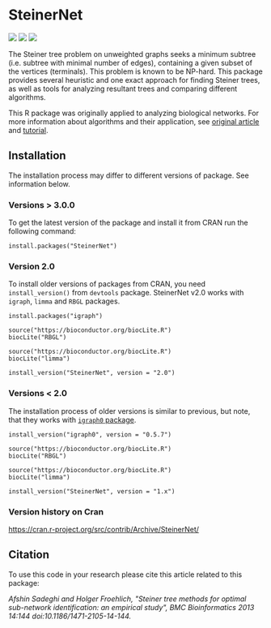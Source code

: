 # SteinerNet

![](https://travis-ci.com/krashkov/SteinerNet.svg?branch=master)
![](http://www.r-pkg.org/badges/version-ago/SteinerNet)
![](http://cranlogs.r-pkg.org/badges/grand-total/SteinerNet)


The Steiner tree problem on unweighted graphs seeks a minimum subtree (i.e. subtree with minimal number of edges), containing a given subset of the vertices (terminals). This problem is known to be NP-hard. This package provides several heuristic and one exact approach for finding Steiner trees, as well as tools for analyzing resultant trees and comparing different algorithms.

This R package was originally applied to analyzing biological networks. For more information about algorithms and their application, see [original article](https://bmcbioinformatics.biomedcentral.com/articles/10.1186/1471-2105-14-144) and [tutorial](https://github.com/krashkov/SteinerNet/blob/master/vignettes/tutorial.pdf).

## Installation

The installation process may differ to different versions of package. See information below.

### Versions > 3.0.0

To get the latest version of the package and install it from CRAN run the following command:

    install.packages("SteinerNet")

### Version 2.0

To install older versions of packages from CRAN, you need `install_version()` from `devtools` package. SteinerNet v2.0 works with `igraph`, `limma` and `RBGL` packages.

    install.packages("igraph")

    source("https://bioconductor.org/biocLite.R")
    biocLite("RBGL")

    source("https://bioconductor.org/biocLite.R")
    biocLite("limma")

    install_version("SteinerNet", version = "2.0")

### Versions < 2.0

The installation process of older versions is similar to previous, but note, that they works with [`igraph0` package](https://cran.r-project.org/src/contrib/Archive/igraph0/).

    install_version("igraph0", version = "0.5.7")

    source("https://bioconductor.org/biocLite.R")
    biocLite("RBGL")

    source("https://bioconductor.org/biocLite.R")
    biocLite("limma")

    install_version("SteinerNet", version = "1.x")

### Version history on Cran

https://cran.r-project.org/src/contrib/Archive/SteinerNet/


## Citation

To use this code in your research please cite this article related to this package:

*Afshin Sadeghi and Holger Froehlich, "Steiner tree methods for optimal sub-network identification: an empirical study", BMC Bioinformatics 2013 14:144 doi:10.1186/1471-2105-14-144.*
